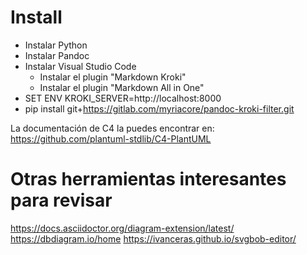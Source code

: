 


# Install
* Instalar Python
* Instalar Pandoc
* Instalar Visual Studio Code
  * Instalar el plugin "Markdown Kroki"
  * Instalar el plugin "Markdown All in One"
* SET ENV KROKI_SERVER=http://localhost:8000
* pip install git+https://gitlab.com/myriacore/pandoc-kroki-filter.git




La documentación de C4 la puedes encontrar en: https://github.com/plantuml-stdlib/C4-PlantUML




# Otras herramientas interesantes para revisar
https://docs.asciidoctor.org/diagram-extension/latest/
https://dbdiagram.io/home
https://ivanceras.github.io/svgbob-editor/